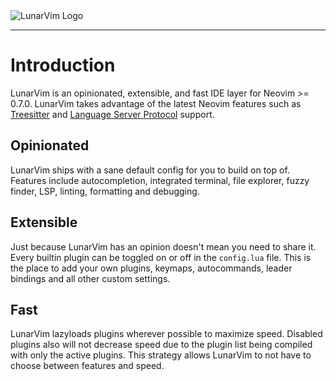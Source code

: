 <img :src="$withBase('/assets/lunarvim_logo.png')" alt="LunarVim Logo">

---

# Introduction

LunarVim is an opinionated, extensible, and fast IDE layer for Neovim >= 0.7.0. LunarVim takes advantage of the latest Neovim features such as [Treesitter](https://tree-sitter.github.io/tree-sitter/) and [Language Server Protocol](https://en.wikipedia.org/wiki/Language_Server_Protocol) support.

## Opinionated

LunarVim ships with a sane default config for you to build on top of. Features include autocompletion, integrated terminal, file explorer, fuzzy finder, LSP, linting, formatting and debugging.

## Extensible

Just because LunarVim has an opinion doesn't mean you need to share it. Every builtin plugin can be toggled on or off in the `config.lua` file. This is the place to add your own plugins, keymaps, autocommands, leader bindings and all other custom settings.

## Fast

LunarVim lazyloads plugins wherever possible to maximize speed. Disabled plugins also will not decrease speed due to the plugin list being compiled with only the active plugins. This strategy allows LunarVim to not have to choose between features and speed.
